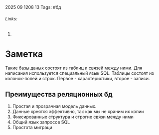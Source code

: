 2025 09 1208 13
Tags: #бд 
###### Links: 
1) 
# Заметка
Такие базы даных состоят из таблиц и связей между ними. Для написания используется специальный язык SQL.
Таблицы состоят из колонок-полей и строк. Первое - характеристики, второе - записи.
## Преимущества реляционных бд
1) Простая и прозрачная модель данных. 
2) Данные хрнятся эффективно, так как мы не храним их копии
3) Фиксированные структура и строгие связи между ними
4) Общий язык запросов SQL
5) Простота миграци